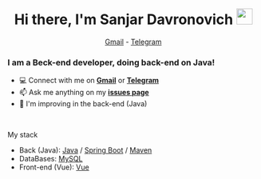 <h1 align="center">Hi there, I'm Sanjar Davronovich
  <img src="https://github.com/blackcater/blackcater/raw/main/images/Hi.gif" height="32"/>
</h1>

<p align="center">
  <a href="mailto:kariev.s69@gmail.com">Gmail</a> -
  <a href="https://t.me/time_toncoin">Telegram</a>
</p>

<h3 align="left">I am a Beck-end developer, doing back-end on Java!</h3>

- 💻 Connect with me on [**Gmail**](mailto:kariev.s69@gmail.com) or [**Telegram**](https://t.me/K_Sanjar_D)
- 📫 Ask me anything on my [**issues page**](https://github.com/SanjarKariev/SanjarKariev/issues)
- 🌱 I'm improving in the back-end (Java)

<br />

My stack
- Back (Java): [Java](https://www.java.com/ru/) / [Spring Boot](https://spring.io/projects/spring-boot) / [Maven](https://maven.apache.org/)
- DataBases: [MySQL](https://www.mysql.com/)
- Front-end (Vue): [Vue](https://vuejs.org/)
